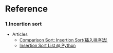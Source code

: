 # Reference

### 1.Incertion sort
   * Articles
     * [Comparison Sort: Insertion Sort(插入排序法)](http://alrightchiu.github.io/SecondRound/comparison-sort-insertion-sortcha-ru-pai-xu-fa.html)
     * [Insertion Sort List @ Python](https://www.cnblogs.com/zuoyuan/p/3700105.html)
